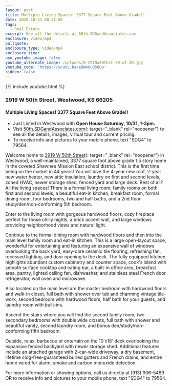 ```yaml
---
layout: post
title: Multiple Living Spaces! 3377 Square Feet Above Grade!!
date: 2020-10-31 00:21:00
tags:
  - Real Estate
excerpt: See all the details at 50th.SDGandAssociates.com
enclosure: video/mp4
pullquote:
enclosure_type: video/mp4
enclosure_time:
use_youtube_image: false
youtube_alternate_image: /uploads/0-2919w50thst-29-of-30.jpg
youtube_code: 'https://youtu.be/e9W4UuO50Oo'
hidden: false
---
```


{% include youtube.html %}

### 2919 W 50th Street, Westwood, KS 66205

#### Multiple Living Spaces\! 3377 Square Feet Above Grade\!\!

* Just Listed in Westwood with **Open House Saturday, 10/31, 1-3pm.**
* Visit [50](__notset__)[th.SDGandAssociates.com](http://50th.sdgandassociates.com/){: target="_blank" rel="noopener"} to see all the details, images, virtual tour and current pricing.&nbsp;
* To receive info and pictures to your mobile phone, text "SDG4" to 79564.

Welcome home to [2919 W 50th Street](http://50th.sdgandassociates.com){: target="_blank" rel="noopener"} in Westwood, a well-maintained, 3377 square foot above grade 1.5 story home in the coveted Shawnee Mission East school district. This is the first time being on the market in 44 years\! You will love the 4-year new roof, 2-year new water heater, new attic insulation, laundry on first and second levels, zoned HVAC, newer storage shed, fenced yard and large deck. Best of all? All the living spaces\! There is a formal living room, family rooms on both first and second levels, a beautiful eat-in kitchen, breakfast room, formal dining room, four bedrooms, two and half baths, and a 2nd floor study/den/non-conforming 5th bedroom.

Enter to the living room with gorgeous hardwood floors, cozy fireplace perfect for those chilly nights, a brick accent wall, and large windows providing neighborhood views and natural light.

Continue to the formal dining room with hardwood floors and then into the main level family room and eat-in kitchen. This is a large open-layout space, wonderful for entertaining and featuring an expansive wall of windows overlooking the back yard, easy-care ceramic tile flooring, refreshing fan, recessed lighting, and door opening to the deck. The fully equipped kitchen highlights abundant custom cabinetry and counter space, cook's island with smooth surface cooktop and eating bar, a built-in office area, breakfast area, pantry, lighted ceiling fan, dishwasher, and stainless steel French door refrigerator, wall oven and microwave.

Also located on the main level are the master bedroom with hardwood floors and walk-in closet, full bath with shower over tub and charming vintage tile-work, second bedroom with hardwood floors, half bath for your guests, and laundry room with built-ins.

Ascend the stairs where you will find the second family room, two secondary bedrooms with double wide closets, full bath with shower and beautiful vanity, second laundry room, and bonus den/study/non-conforming fifth bedroom.

Outside, relax, barbecue or entertain on the 10'x18' deck overlooking the expansive fenced backyard with newer storage shed. Additional features include an attached garage with 2-car-wide driveway, a dry basement, lifetime clog-free-guaranteed buried gutters and French drains, and entire home wired for alarm, smoke and carbon monoxide detection.

For more information or showing options, call us directly at (913) 906-5489 OR to receive info and pictures to your mobile phone, text "SDG4" to 79564.